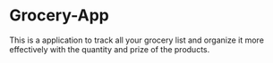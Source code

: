 # Grocery-App
This is a application to track all your grocery list and organize it more effectively with the quantity and prize of the products.
